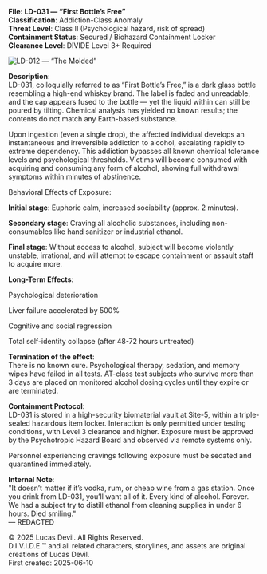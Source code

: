 **File: LD-031 — “First Bottle’s Free”**  
**Classification**: Addiction-Class Anomaly  
**Threat Level**: Class II (Psychological hazard, risk of spread)  
**Containment Status**: Secured / Biohazard Containment Locker  
**Clearance Level**: DIVIDE Level 3+ Required  




![LD-012 — “The Molded”](https://pbs.twimg.com/media/GtG7_ZBWoAAyvQR?format=jpg&name=large)



**Description**:  
LD-031, colloquially referred to as “First Bottle’s Free,” is a dark glass bottle resembling a high-end whiskey brand. The label is faded and unreadable, and the cap appears fused to the bottle — yet the liquid within can still be poured by tilting. Chemical analysis has yielded no known results; the contents do not match any Earth-based substance.  

Upon ingestion (even a single drop), the affected individual develops an instantaneous and irreversible addiction to alcohol, escalating rapidly to extreme dependency. This addiction bypasses all known chemical tolerance levels and psychological thresholds. Victims will become consumed with acquiring and consuming any form of alcohol, showing full withdrawal symptoms within minutes of abstinence.  

Behavioral Effects of Exposure:  

**Initial stage**: Euphoric calm, increased sociability (approx. 2 minutes).  

**Secondary stage**: Craving all alcoholic substances, including non-consumables like hand sanitizer or industrial ethanol.  

**Final stage**: Without access to alcohol, subject will become violently unstable, irrational, and will attempt to escape containment or assault staff to acquire more.    

**Long-Term Effects**:  

Psychological deterioration  

Liver failure accelerated by 500%  

Cognitive and social regression  
 
Total self-identity collapse (after 48-72 hours untreated)  

**Termination of the effect**:  
There is no known cure. Psychological therapy, sedation, and memory wipes have failed in all tests. AT-class test subjects who survive more than 3 days are placed on monitored alcohol dosing cycles until they expire or are terminated.  

**Containment Protocol**:  
LD-031 is stored in a high-security biomaterial vault at Site-5, within a triple-sealed hazardous item locker. Interaction is only permitted under testing conditions, with Level 3 clearance and higher. Exposure must be approved by the Psychotropic Hazard Board and observed via remote systems only.  

Personnel experiencing cravings following exposure must be sedated and quarantined immediately.  

**Internal Note**:  
"It doesn’t matter if it’s vodka, rum, or cheap wine from a gas station. Once you drink from LD-031, you’ll want all of it. Every kind of alcohol. Forever. We had a subject try to distill ethanol from cleaning supplies in under 6 hours. Died smiling."  
— REDACTED  





© 2025 Lucas Devil. All Rights Reserved.  
D.I.V.I.D.E.™ and all related characters, storylines, and assets are original creations of Lucas Devil.  
First created: 2025-06-10  
